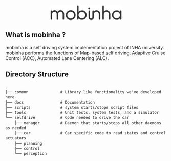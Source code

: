 <p align="center">
  <img height="50" src="/docs/image/logo.png"/>
</p>

## What is mobinha ?

mobinha is a self driving system implementation project of INHA university.
mobinha performs the functions of Map-based self driving, Adaptive Cruise Control (ACC), Automated Lane Centering (ALC).

Directory Structure
-----
    .
    ├── common              # Library like functionality we've developed here
    ├── docs                # Documentation
    ├── scripts             # system starts/stops script files
    ├── tools               # Unit tests, system tests, and a simulator
    └── selfdrive           # Code needed to drive the car
        ├── manager         # Daemon that starts/stops all other daemons as needed
        ├── car             # Car specific code to read states and control actuators
        ├── planning        
        ├── control 
        └── perception
